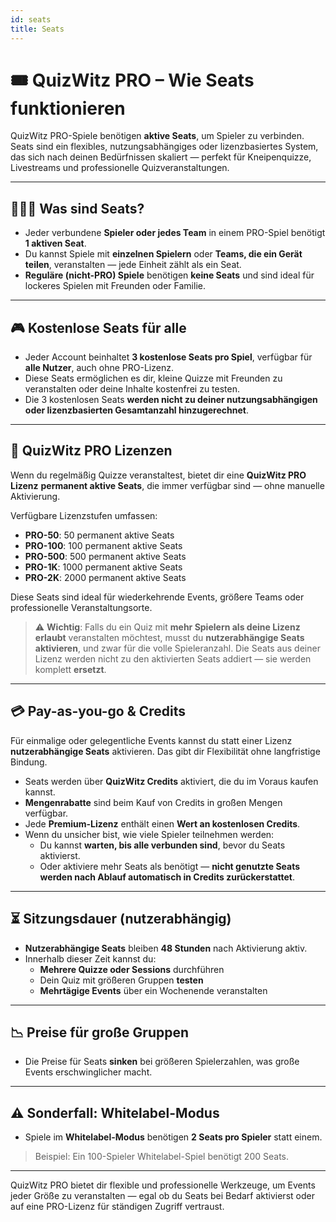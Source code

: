 ```yaml
---
id: seats
title: Seats
---
```


# 🎟️ QuizWitz PRO – Wie Seats funktionieren

QuizWitz PRO-Spiele benötigen **aktive Seats**, um Spieler zu verbinden. Seats sind ein flexibles, nutzungsabhängiges oder lizenzbasiertes System, das sich nach deinen Bedürfnissen skaliert — perfekt für Kneipenquizze, Livestreams und professionelle Quizveranstaltungen.

---

## 🧑‍🤝‍🧑 Was sind Seats?

- Jeder verbundene **Spieler oder jedes Team** in einem PRO-Spiel benötigt **1 aktiven Seat**.
- Du kannst Spiele mit **einzelnen Spielern** oder **Teams, die ein Gerät teilen**, veranstalten — jede Einheit zählt als ein Seat.
- **Reguläre (nicht-PRO) Spiele** benötigen **keine Seats** und sind ideal für lockeres Spielen mit Freunden oder Familie.

---

## 🎮 Kostenlose Seats für alle

- Jeder Account beinhaltet **3 kostenlose Seats pro Spiel**, verfügbar für **alle Nutzer**, auch ohne PRO-Lizenz.
- Diese Seats ermöglichen es dir, kleine Quizze mit Freunden zu veranstalten oder deine Inhalte kostenfrei zu testen.
- Die 3 kostenlosen Seats **werden nicht zu deiner nutzungsabhängigen oder lizenzbasierten Gesamtanzahl hinzugerechnet**.

---

## 💼 QuizWitz PRO Lizenzen

Wenn du regelmäßig Quizze veranstaltest, bietet dir eine **QuizWitz PRO Lizenz** **permanent aktive Seats**, die immer verfügbar sind — ohne manuelle Aktivierung.

Verfügbare Lizenzstufen umfassen:

- **PRO-50**: 50 permanent aktive Seats
- **PRO-100**: 100 permanent aktive Seats
- **PRO-500**: 500 permanent aktive Seats
- **PRO-1K**: 1000 permanent aktive Seats
- **PRO-2K**: 2000 permanent aktive Seats

Diese Seats sind ideal für wiederkehrende Events, größere Teams oder professionelle Veranstaltungsorte.

> ⚠️ **Wichtig**: Falls du ein Quiz mit **mehr Spielern als deine Lizenz erlaubt** veranstalten möchtest, musst du **nutzerabhängige Seats aktivieren**, und zwar für die volle Spieleranzahl. Die Seats aus deiner Lizenz werden nicht zu den aktivierten Seats addiert — sie werden komplett **ersetzt**.

---

## 💳 Pay-as-you-go & Credits

Für einmalige oder gelegentliche Events kannst du statt einer Lizenz **nutzerabhängige Seats** aktivieren. Das gibt dir Flexibilität ohne langfristige Bindung.

- Seats werden über **QuizWitz Credits** aktiviert, die du im Voraus kaufen kannst.
- **Mengenrabatte** sind beim Kauf von Credits in großen Mengen verfügbar.
- Jede **Premium-Lizenz** enthält einen **Wert an kostenlosen Credits**.
- Wenn du unsicher bist, wie viele Spieler teilnehmen werden:
    - Du kannst **warten, bis alle verbunden sind**, bevor du Seats aktivierst.
    - Oder aktiviere mehr Seats als benötigt — **nicht genutzte Seats werden nach Ablauf automatisch in Credits zurückerstattet**.

---

## ⏳ Sitzungsdauer (nutzerabhängig)

- **Nutzerabhängige Seats** bleiben **48 Stunden** nach Aktivierung aktiv.
- Innerhalb dieser Zeit kannst du:
    - **Mehrere Quizze oder Sessions** durchführen
    - Dein Quiz mit größeren Gruppen **testen**
    - **Mehrtägige Events** über ein Wochenende veranstalten

---

## 📉 Preise für große Gruppen

- Die Preise für Seats **sinken** bei größeren Spielerzahlen, was große Events erschwinglicher macht.

---

## ⚠️ Sonderfall: Whitelabel-Modus

- Spiele im **Whitelabel-Modus** benötigen **2 Seats pro Spieler** statt einem.

> Beispiel: Ein 100-Spieler Whitelabel-Spiel benötigt 200 Seats.

---

QuizWitz PRO bietet dir flexible und professionelle Werkzeuge, um Events jeder Größe zu veranstalten — egal ob du Seats bei Bedarf aktivierst oder auf eine PRO-Lizenz für ständigen Zugriff vertraust.
